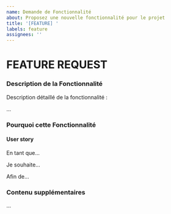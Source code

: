 ```yaml
---
name: Demande de Fonctionnalité
about: Proposez une nouvelle fonctionnalité pour le projet
title: '[FEATURE] '
labels: feature
assignees: ''
---
```

# FEATURE REQUEST

### Description de la Fonctionnalité
Description détaillé de la fonctionnalité :

...

### Pourquoi cette Fonctionnalité

#### User story 

En tant que...

Je souhaite...

Afin de...

### Contenu supplémentaires
...
